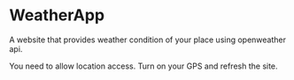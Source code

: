 # WeatherApp
 A website that provides weather condition of your place using openweather api.
 
 You need to allow location access. Turn on your GPS and refresh the site.
